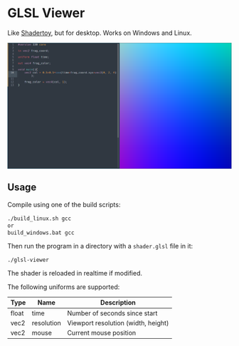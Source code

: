 # GLSL Viewer

Like [Shadertoy](https://www.shadertoy.com/), but for desktop. Works on Windows and Linux.

<img align="center" width="600" src="screenshot.png">

## Usage

Compile using one of the build scripts:

```
./build_linux.sh gcc
or
build_windows.bat gcc
```

Then run the program in a directory with a `shader.glsl` file in it:

```
./glsl-viewer
```

The shader is reloaded in realtime if modified.

The following uniforms are supported:


| Type | Name  | Description |
| - | - | - |
| float | time  | Number of seconds since start |
| vec2 | resolution  | Viewport resolution (width, height) |
| vec2 | mouse  | Current mouse position |